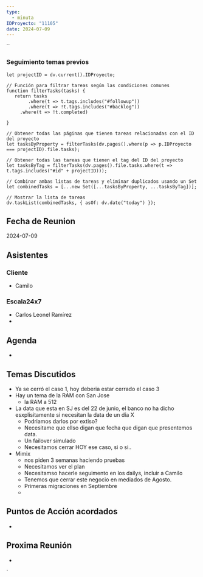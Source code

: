 ```yaml
---
type:
  - minuta
IDProyecto: "11105"
date: 2024-07-09
---
```

``

### Seguimiento temas previos

```dataviewjs
let projectID = dv.current().IDProyecto;

// Función para filtrar tareas según las condiciones comunes
function filterTasks(tasks) {
   return tasks
        .where(t => t.tags.includes("#followup"))
        .where(t => !t.tags.includes("#backlog"))
     .where(t => !t.completed)
        
}

// Obtener todas las páginas que tienen tareas relacionadas con el ID del proyecto
let tasksByProperty = filterTasks(dv.pages().where(p => p.IDProyecto === projectID).file.tasks);

// Obtener todas las tareas que tienen el tag del ID del proyecto
let tasksByTag = filterTasks(dv.pages().file.tasks.where(t => t.tags.includes("#id" + projectID)));

// Combinar ambas listas de tareas y eliminar duplicados usando un Set
let combinedTasks = [...new Set([...tasksByProperty, ...tasksByTag])];

// Mostrar la lista de tareas
dv.taskList(combinedTasks, { asOf: dv.date("today") });
 ```
## Fecha de Reunion
2024-07-09

## Asistentes

### Cliente
* Camilo
### Escala24x7
- Carlos Leonel Ramírez
-  

## Agenda
* 
## Temas Discutidos
*  Ya se cerró el caso 1, hoy deberia estar cerrado el caso 3
* Hay un tema de la RAM con San Jose
	* la RAM a 512
* La data que esta en SJ es del 22 de junio, el banco no ha dicho esxplisitamente si necesitan la data de un día X
	* Podriamos darlos por extiso?
	* Necesitame que ellso digan que fecha que digan que presentemos data.
	* Un failover simulado
	* Necesitamos cerrar HOY ese caso, si o si..
* Mimix
	* nos piden 3 semanas haciendo pruebas
	* Necesitamos ver el plan
	* Necesitamso hacerle seguimento en los dailys, incluir a Camilo
	* Tenemos que cerrar este negocio en mediados de Agosto.
	* Primeras migraciones en Septiembre
	* 

## Puntos de Acción acordados
*  

## Proxima Reunión
*   

`